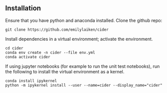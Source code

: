 ## Installation

Ensure that you have python and anaconda installed. Clone the github repo:

```
git clone https://github.com/emilylaiken/cider
```

Install dependencies in a virtual environment; activate the environment.

```
cd cider
conda env create -n cider --file env.yml
conda activate cider
```

If using jupyter notebooks (for example to run the unit test notebooks), run the following to install the virtual environment as a kernel. 

```
conda install ipykernel
python -m ipykernel install --user --name=cider --display_name="cider"
```
